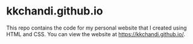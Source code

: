 # kkchandi.github.io

This repo contains the code for my personal website that I created using HTML and CSS. You can view the website at https://kkchandi.github.io/. 
